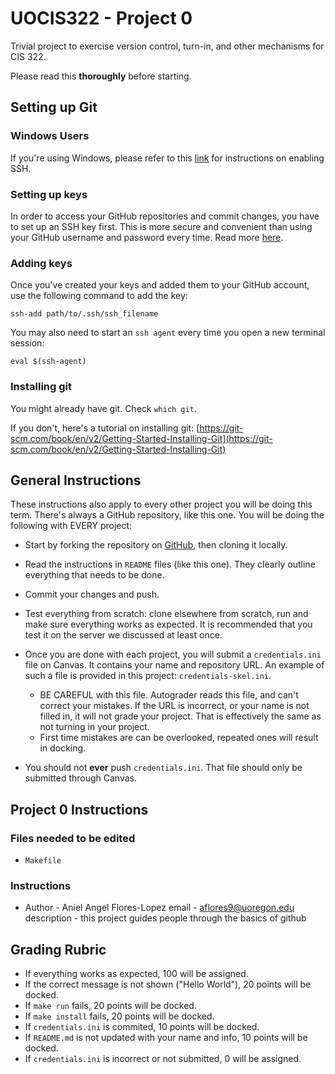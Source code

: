 # UOCIS322 - Project 0

Trivial project to exercise version control, turn-in, and other mechanisms
for CIS 322.

Please read this **thoroughly** before starting.

## Setting up Git

### Windows Users

If you're using Windows, please refer to this [link](https://www.howtogeek.com/336775/how-to-enable-and-use-windows-10s-built-in-ssh-commands/) for instructions on enabling SSH.

### Setting up keys

In order to access your GitHub repositories and commit changes,
you have to set up an SSH key first. This is more secure and convenient than using your GitHub username and password every time. Read more 
[here](https://docs.github.com/en/github/authenticating-to-github/generating-a-new-ssh-key-and-adding-it-to-the-ssh-agent).

### Adding keys

Once you've created your keys and added them to your GitHub account, use the following command to add the key:
```
ssh-add path/to/.ssh/ssh_filename
```
You may also need to start an `ssh agent` every time you open a new terminal session:
```
eval $(ssh-agent)
```

### Installing git
You might already have git. Check `which git`.

If you don't, here's a tutorial on installing git: [https://git-scm.com/book/en/v2/Getting-Started-Installing-Git](https://git-scm.com/book/en/v2/Getting-Started-Installing-Git)

## General Instructions
These instructions also apply to every other project you will be doing this term. There's always a GitHub repository, like this one. You will be doing the following with EVERY project:

- Start by forking the repository on
[GitHub](https://github.com/UO-CIS322/project-0),
then cloning it locally.

- Read the instructions in `README` files (like this one). They clearly outline everything that needs to be done.

- Commit your changes and push.

- Test everything from scratch: clone elsewhere from scratch, run and make sure everything works as expected. It is recommended that you test it on the server we discussed at least once.

- Once you are done with each project, you will submit a `credentials.ini` file on Canvas. It contains your name and repository URL. An example of such a file is provided in this project: `credentials-skel.ini`.
	- BE CAREFUL with this file. Autograder reads this file, and can't correct your mistakes. If the URL is incorrect, or your name is not filled in, it will not grade your project. That is effectively the same as not turning in your project.
	- First time mistakes are can be overlooked, repeated ones will result in docking.

- You should not **ever** push `credentials.ini`. That file should only be submitted through Canvas.

## Project 0 Instructions

### Files needed to be edited
- `Makefile`

### Instructions

- Author - Aniel Angel Flores-Lopez
  email - aflores9@uoregon.edu
  description - this project guides people through the basics of github

## Grading Rubric

* If everything works as expected, 100 will be assigned.
* If the correct message is not shown ("Hello World"), 20 points will be docked.
* If `make run` fails, 20 points will be docked.
* If `make install` fails, 20 points will be docked.
* If `credentials.ini` is commited, 10 points will be docked.
* If `README.md` is not updated with your name and info, 10 points will be docked.
* If `credentials.ini` is incorrect or not submitted, 0 will be assigned.
